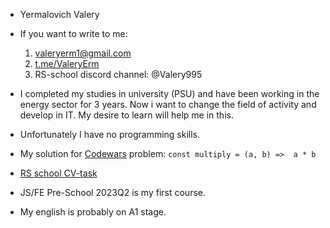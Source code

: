 + Yermalovich Valery

+ If you want to write to me: 
  1. valeryerm1@gmail.com
  2. [t.me/ValeryErm](https://t.me/valeryerm)
  3. RS-school discord channel: @Valery995

+ I completed my studies in university (PSU) and have been working in the energy sector for 3 years. Now i want to change the field of activity and develop in IT. My desire to learn will help me in this.

+ Unfortunately I have no programming skills.


+ My solution for [Codewars](https://www.codewars.com/kata/50654ddff44f800200000004/train/javascript) problem:
``const multiply = (a, b) =>  a * b``

+ [RS school CV-task](https://github.com/Valery995/rsschool-cv.git)

+ JS/FE Pre-School 2023Q2 is my first course. 

+ My english is probably on A1 stage. 








